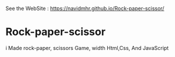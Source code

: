 
See the WebSite : https://navidmhr.github.io/Rock-paper-scissor/

# Rock-paper-scissor
i Made  rock-paper, scissors Game, width Html,Css, And JavaScript
